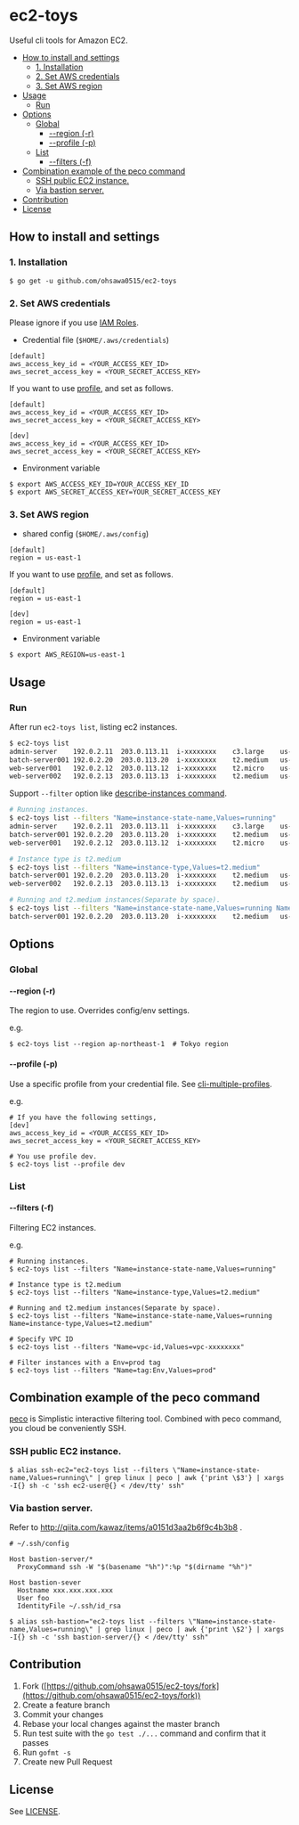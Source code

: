 ec2-toys
===

Useful cli tools for Amazon EC2.

* [How to install and settings](#how-to-install-and-settings)
  * [1\. Installation](#1-installation)
  * [2\. Set AWS credentials](#2-set-aws-credentials)
  * [3\. Set AWS region](#3-set-aws-region)
* [Usage](#usage)
  * [Run](#run)
* [Options](#options)
  * [Global](#global)
    * [\-\-region (\-r)](#--region--r)
    * [\-\-profile (\-p)](#--profile--p)
  * [List](#list)
    * [\-\-filters (\-f)](#--filters--f)
* [Combination example of the peco command](#combination-example-of-the-peco-command)
  * [SSH public EC2 instance\.](#ssh-public-ec2-instance)
  * [Via bastion server\.](#via-bastion-server)
* [Contribution](#contribution)
* [License](#license)

## How to install and settings

### 1. Installation

```
$ go get -u github.com/ohsawa0515/ec2-toys
```

### 2. Set AWS credentials

Please ignore if you use [IAM Roles](http://docs.aws.amazon.com/AWSEC2/latest/UserGuide/iam-roles-for-amazon-ec2.html).

* Credential file (`$HOME/.aws/credentials`) 

```
[default]
aws_access_key_id = <YOUR_ACCESS_KEY_ID>
aws_secret_access_key = <YOUR_SECRET_ACCESS_KEY>
```

If you want to use [profile](http://docs.aws.amazon.com/cli/latest/userguide/cli-chap-getting-started.html#cli-multiple-profiles), and set as follows.

```
[default]
aws_access_key_id = <YOUR_ACCESS_KEY_ID>
aws_secret_access_key = <YOUR_SECRET_ACCESS_KEY>

[dev]
aws_access_key_id = <YOUR_ACCESS_KEY_ID>
aws_secret_access_key = <YOUR_SECRET_ACCESS_KEY>
```

* Environment variable

```
$ export AWS_ACCESS_KEY_ID=YOUR_ACCESS_KEY_ID
$ export AWS_SECRET_ACCESS_KEY=YOUR_SECRET_ACCESS_KEY
```

### 3. Set AWS region

* shared config (`$HOME/.aws/config`) 

```
[default]
region = us-east-1
```

If you want to use [profile](http://docs.aws.amazon.com/cli/latest/userguide/cli-chap-getting-started.html#cli-multiple-profiles), and set as follows.

```
[default]
region = us-east-1

[dev]
region = us-east-1
```

* Environment variable

```
$ export AWS_REGION=us-east-1
```

## Usage

### Run

After run `ec2-toys list`, listing ec2 instances.

```bash
$ ec2-toys list
admin-server    192.0.2.11  203.0.113.11  i-xxxxxxxx    c3.large    us-east-1c  running linux
batch-server001 192.0.2.20  203.0.113.20  i-xxxxxxxx    t2.medium   us-east-1c  running windows
web-server001   192.0.2.12  203.0.113.12  i-xxxxxxxx    t2.micro    us-east-1a  running linux
web-server002   192.0.2.13  203.0.113.13  i-xxxxxxxx    t2.medium   us-east-1c  stopped linux
```

Support `--filter` option like [describe-instances command](http://docs.aws.amazon.com/cli/latest/reference/ec2/describe-instances.html).

```bash
# Running instances.
$ ec2-toys list --filters "Name=instance-state-name,Values=running"
admin-server    192.0.2.11  203.0.113.11  i-xxxxxxxx    c3.large    us-east-1c  running linux
batch-server001 192.0.2.20  203.0.113.20  i-xxxxxxxx    t2.medium   us-east-1c  running windows
web-server001   192.0.2.12  203.0.113.12  i-xxxxxxxx    t2.micro    us-east-1a  running linux

# Instance type is t2.medium
$ ec2-toys list --filters "Name=instance-type,Values=t2.medium"
batch-server001 192.0.2.20  203.0.113.20  i-xxxxxxxx    t2.medium   us-east-1c  running windows
web-server002   192.0.2.13  203.0.113.13  i-xxxxxxxx    t2.medium   us-east-1c  stopped linux

# Running and t2.medium instances(Separate by space).
$ ec2-toys list --filters "Name=instance-state-name,Values=running Name=instance-type,Values=t2.medium"
batch-server001 192.0.2.20  203.0.113.20  i-xxxxxxxx    t2.medium   us-east-1c  running windows
```

## Options

### Global

#### --region (-r)

The region to use. Overrides config/env settings.

e.g.

```
$ ec2-toys list --region ap-northeast-1  # Tokyo region
```

#### --profile (-p)

Use a specific profile from your credential file.
See [cli-multiple-profiles](http://docs.aws.amazon.com/cli/latest/userguide/cli-chap-getting-started.html#cli-multiple-profiles).

e.g.

```
# If you have the following settings,
[dev]
aws_access_key_id = <YOUR_ACCESS_KEY_ID>
aws_secret_access_key = <YOUR_SECRET_ACCESS_KEY>

# You use profile dev.
$ ec2-toys list --profile dev
```

### List

#### --filters (-f)

Filtering EC2 instances.

e.g.

```
# Running instances.
$ ec2-toys list --filters "Name=instance-state-name,Values=running"

# Instance type is t2.medium
$ ec2-toys list --filters "Name=instance-type,Values=t2.medium"

# Running and t2.medium instances(Separate by space).
$ ec2-toys list --filters "Name=instance-state-name,Values=running Name=instance-type,Values=t2.medium"

# Specify VPC ID
$ ec2-toys list --filters "Name=vpc-id,Values=vpc-xxxxxxxx"

# Filter instances with a Env=prod tag
$ ec2-toys list --filters "Name=tag:Env,Values=prod"
```

## Combination example of the peco command

[peco](https://github.com/peco/peco) is Simplistic interactive filtering tool. 
Combined with peco command, you cloud be conveniently SSH.

### SSH public EC2 instance.

```
$ alias ssh-ec2="ec2-toys list --filters \"Name=instance-state-name,Values=running\" | grep linux | peco | awk {'print \$3'} | xargs -I{} sh -c 'ssh ec2-user@{} < /dev/tty' ssh"
```

### Via bastion server.

Refer to http://qiita.com/kawaz/items/a0151d3aa2b6f9c4b3b8 .

```
# ~/.ssh/config

Host bastion-server/*
  ProxyCommand ssh -W "$(basename "%h")":%p "$(dirname "%h")"

Host bastion-sever
  Hostname xxx.xxx.xxx.xxx
  User foo
  IdentityFile ~/.ssh/id_rsa
```

```
$ alias ssh-bastion="ec2-toys list --filters \"Name=instance-state-name,Values=running\" | grep linux | peco | awk {'print \$2'} | xargs -I{} sh -c 'ssh bastion-server/{} < /dev/tty' ssh"
```

## Contribution

1. Fork ([https://github.com/ohsawa0515/ec2-toys/fork](https://github.com/ohsawa0515/ec2-toys/fork))
2. Create a feature branch
3. Commit your changes
4. Rebase your local changes against the master branch
5. Run test suite with the `go test ./...` command and confirm that it passes
6. Run `gofmt -s`
7. Create new Pull Request

## License

See [LICENSE](https://github.com/ohsawa0515/ec2-toys/blob/master/LICENSE).
